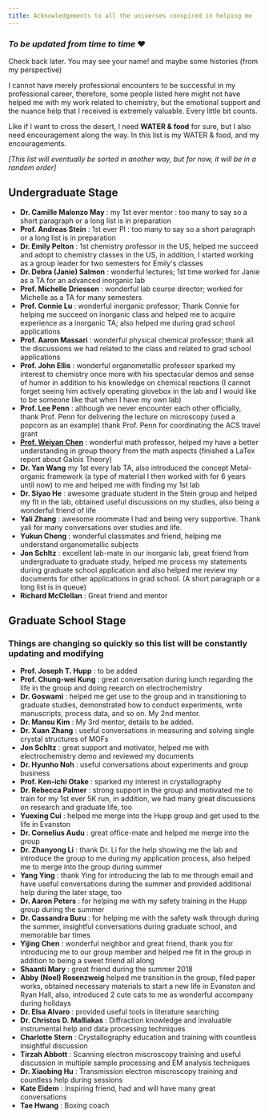 ```yaml
---
title: Acknowledgements to all the universes conspired in helping me
---
```


### *To be updated from time to time* ❤

Check back later. You may see your name! and maybe some histories (from my perspective)

I cannot have merely professional encounters to be successful in my professional career, therefore, some people listed here might not have helped me with my work related to chemistry, but the emotional support and the nuance help that I received is extremely valuable. Every little bit counts.

Like if I want to cross the desert, I need **WATER & food** for sure, but I also need encouragement along the way. In this list is my WATER & food, and my encouragements.

*[This list will eventually be sorted in another way, but for now, it will be in a random order]*

## Undergraduate Stage
- **Dr. Camille Malonzo May** : my 1st ever mentor : too many to say so a short paragraph or a long list is in preparation
- **Prof. Andreas Stein** : 1st ever PI : too many to say so a short paragraph or a long list is in preparation
- **Dr. Emily Pelton** : 1st chemistry professor in the US, helped me succeed and adopt to chemistry classes in the US, in addition, I started working as a group leader for two semesters for Emily's classes
- **Dr. Debra (Janie) Salmon** : wonderful lectures; 1st time worked for Janie as a TA for an advanced inorganic lab
- **Prof. Michelle Driessen** : wonderful lab course director; worked for Michelle as a TA for many semesters
- **Prof. Connie Lu** : wonderful inorganic professor; Thank Connie for helping me succeed on inorganic class and helped me to acquire experience as a inorganic TA; also helped me during grad school applications
- **Prof. Aaron Massari** : wonderful physical chemical professor; thank all the discussions we had related to the class and related to grad school applications
- **Prof. John Ellis** : wonderful organometallic professor sparked my interest to chemistry once more with his spectacular demos and sense of humor in addition to his knowledge on chemical reactions (I cannot forget seeing him actively operating glovebox in the lab and I would like to be someone like that when I have my own lab)
- **Prof. Lee Penn** : although we never encounter each other officially, thank Prof. Penn for delivering the lecture on microscopy (used a popcorn as an example) thank Prof. Penn for coordinating the ACS travel grant
- <a href = 'https://www.weiyanc.com/home' target='_blank'>**Prof. Weiyan Chen**</a> : wonderful math professor, helped my have a better understanding in group theory from the math aspects (finished a LaTex report about Galois Theory)
- **Dr. Yan Wang** my 1st every lab TA, also introduced the concept Metal-organic framework (a type of material I then worked with for 6 years until now) to me and helped me with finding my 1st lab
- **Dr. Siyao He** : awesome graduate student in the Stein group and helped my fit in the lab, obtained useful discussions on my studies, also being a wonderful friend of life
- **Yali Zhang** : awesome roommate I had and being very supportive. Thank yali for many conversations over studies and life.
- **Yukun Cheng** : wonderful classmates and friend, helping me understand organometallic subjects
- **Jon Schltz** : excellent lab-mate in our inorganic lab, great friend from undergraduate to graduate study, helped me process my statements during graduate school application and also helped me review my documents for other applications in grad school. (A short paragraph or a long list is in queue)
- **Richard McClellan** : Great friend and mentor

## Graduate School Stage
### Things are changing so quickly so this list will be constantly updating and modifying
- **Prof. Joseph T. Hupp** : to be added
- **Prof. Chung-wei Kung** : great conversation during lunch regarding the life in the group and doing reearch on electrochemistry
- **Dr. Goswami** : helped me get use to the group and in transitioning to graduate studies, demonstrated how to conduct experiments, write manuscripts, process data, and so on. My 2nd mentor.
- **Dr. Mansu Kim** : My 3rd mentor, details to be added.
- **Dr. Xuan Zhang** : useful conversations in measuring and solving single crystal structures of MOFs
- **Jon Schltz** : great support and motivator, helped me with electrochemistry demo and reviewed my documents
- **Dr. Hyunho Noh** : useful conversations about experiments and group business
- **Prof. Ken-ichi Otake** : sparked my interest in crystallography
- **Dr. Rebecca Palmer** : strong support in the group and motivated me to train for my 1st ever 5K run, in addition, we had many great discussions on research and graduate life, too
- **Yuexing Cui** : helped me merge into the Hupp group and get used to the life in Evanston
- **Dr. Cornelius Audu** : great office-mate and helped me merge into the group
- **Dr. Zhanyong Li** : thank Dr. Li for the help showing me the lab and introduce the group to me during my application process, also helped me to merge into the group during summer
- **Yang Ying** : thank Ying for introducing the lab to me through email and have useful conversations during the summer and provided additional help during the later stage, too
- **Dr. Aaron Peters** : for helping me with my safety training in the Hupp group during the summer
- **Dr. Cassandra Buru** : for helping me with the safety walk through during the summer, insightful conversations during graduate school, and memorable bar times
- **Yijing Chen** : wonderful neighbor and great friend, thank you for introducing me to our group member and helped me fit in the group in addition to being a sweet friend all along
- **Shaanti Mary** : great friend during the summer 2018
- **Abby (Noel) Rosenzweig** helped me transition in the group, filed paper works, obtained necessary materials to start a new life in Evanston and Ryan Hall, also, introduced 2 cute cats to me as wonderful accompany during holidays
- **Dr. Elsa Alvaro** : provided useful tools in literature searching
- **Dr. Christos D. Malliakas** : Diffraction knowledge and invaluable instrumental help and data processing techniques
- **Charlotte Stern** : Crystallography education and training with countless insightful discussion
- **Tirzah Abbott** : Scanning electron miscroscopy training and useful discussion in multiple sample processing and EM analysis techniques
- **Dr. Xiaobing Hu** : Transmission electron miscroscopy training and countless help during sessions
- **Kate Eidem** : Inspiring friend, had and will have many great conversations
- **Tae Hwang** : Boxing coach

